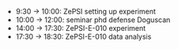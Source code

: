 - 9:30 -> 10:00: ZePSI setting up experiment
- 10:00 -> 12:00: seminar phd defense Doguscan
- 14:00 -> 17:30: ZePSI-E-010 experiment
- 17:30 -> 18:30: ZePSI-E-010 data analysis